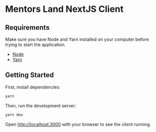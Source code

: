 # Mentors Land NextJS Client

## Requirements

Make sure you have Node and Yarn installed on your computer before trying to start the application.

- [Node](https://nodejs.org/en/)
- [Yarn](https://yarnpkg.com/)

## Getting Started

First, install dependencies:

```bash
yarn
```

Then, run the development server:

```bash
yarn dev
```

Open [http://localhost:3000](http://localhost:3000) with your browser to see the client running.
